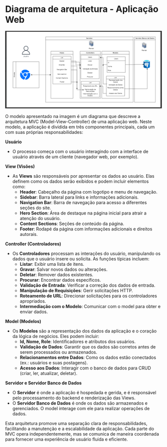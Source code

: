 # Diagrama de arquitetura - Aplicação Web


<p align="center">
  <img src="MVC.png" alt="MVC">
</p>



O modelo apresentado na imagem é um diagrama que descreve a arquitetura MVC (Model-View-Controller) de uma aplicação web. Neste modelo, a aplicação é dividida em três componentes principais, cada um com suas próprias responsabilidades:

**Usuário**
- O processo começa com o usuário interagindo com a interface de usuário através de um cliente (navegador web, por exemplo).

**View (Visões)**
- As **Views** são responsáveis por apresentar os dados ao usuário. Elas definem como os dados serão exibidos e podem incluir elementos como:
  - **Header**: Cabeçalho da página com logotipo e menu de navegação.
  - **Sidebar**: Barra lateral para links e informações adicionais.
  - **Navigation Bar**: Barra de navegação para acesso a diferentes seções do site.
  - **Hero Section**: Área de destaque na página inicial para atrair a atenção do usuário.
  - **Content Sections**: Seções de conteúdo da página.
  - **Footer**: Rodapé da página com informações adicionais e direitos autorais.

**Controller (Controladores)**
- Os **Controladores** processam as interações do usuário, manipulando os dados que o usuário insere ou solicita. As funções típicas incluem:
  - **Listar**: Exibir uma lista de itens.
  - **Gravar**: Salvar novos dados ou alterações.
  - **Deletar**: Remover dados existentes.
  - **Procurar**: Encontrar dados específicos.
  - **Validação de Entrada**: Verificar a correção dos dados de entrada.
  - **Manipulação de Requisições**: Gerir solicitações HTTP.
  - **Roteamento de URL**: Direcionar solicitações para os controladores apropriados.
  - **Intermediação com o Modelo**: Comunicar com o model para obter e enviar dados.

**Model (Modelos)**
- Os **Modelos** são a representação dos dados da aplicação e o coração da lógica de negócios. Eles podem incluir:
  - **Id, Nome, Role**: Identificadores e atributos dos usuários.
  - **Validação de Dados**: Garantir que os dados são corretos antes de serem processados ou armazenados.
  - **Relacionamentos entre Dados**: Como os dados estão conectados (ex.: usuários e suas postagens).
  - **Acesso aos Dados**: Interagir com o banco de dados para CRUD (criar, ler, atualizar, deletar).

**Servidor e Servidor Banco de Dados**
- O **Servidor** é onde a aplicação é hospedada e gerida, e é responsável pelo processamento do backend e renderização das Views.
- O **Servidor Banco de Dados** é onde os dados são armazenados e gerenciados. O model interage com ele para realizar operações de dados.

Esta arquitetura promove uma separação clara de responsabilidades, facilitando a manutenção e a escalabilidade da aplicação. Cada parte do MVC opera independentemente, mas se comunica de maneira coordenada para fornecer uma experiência de usuário fluida e eficiente.